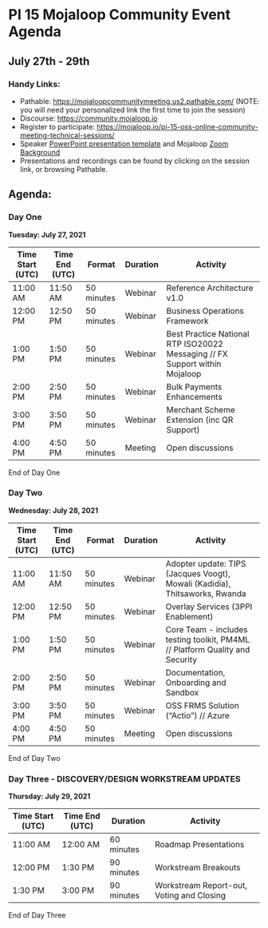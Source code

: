 # PI 15 Mojaloop Community Event Agenda
## July 27th - 29th 

### Handy Links:
* Pathable: https://mojaloopcommunitymeeting.us2.pathable.com/  (NOTE: you will need your personalized link the first time to join the session)
* Discourse: https://community.mojaloop.io
* Register to participate: https://mojaloop.io/pi-15-oss-online-community-meeting-technical-sessions/
* Speaker [PowerPoint presentation template](https://github.com/mojaloop/documentation-artifacts/blob/master/presentations/January%202021%20Community%20Event/presentations/Mojaloop%20Community%20Meeting%20PPT%20Template.pptx) and Mojaloop [Zoom Background](https://github.com/mojaloop/documentation-artifacts/blob/master/presentations/January%202021%20Community%20Event/presentations/Mojaloop-CM-Zoom-Background.png)  
* Presentations and recordings can be found by clicking on the session link, or browsing Pathable.

## Agenda:

### Day One 
__Tuesday: July 27, 2021__

| Time Start (UTC) | Time End (UTC) | Format | Duration   | Activity                                                                                                       |
|------------------|--------------- | ------ |------------|----------------------------------------------------------------------------------------------------------------|
| 11:00 AM | 11:50 AM | 50 minutes  | Webinar | Reference Architecture v1.0 |
| 12:00 PM | 12:50 PM | 50 minutes  | Webinar | Business Operations Framework |
|  1:00 PM |  1:50 PM | 50 minutes  | Webinar | Best Practice National RTP ISO20022 Messaging  //  FX Support within Mojaloop |
|  2:00 PM |  2:50 PM | 50 minutes  | Webinar | Bulk Payments Enhancements |
|  3:00 PM |  3:50 PM | 50 minutes  | Webinar | Merchant Scheme Extension (inc QR Support) |
|  4:00 PM |  4:50 PM | 50 minutes  | Meeting | Open discussions |

End of Day One

### Day Two
__Wednesday: July 28, 2021__

| Time Start (UTC) | Time End (UTC) | Format | Duration   | Activity                                                                                                       |
|------------------|--------------- | ------ |------------|----------------------------------------------------------------------------------------------------------------|
| 11:00 AM | 11:50 AM | 50 minutes  | Webinar | Adopter update: TIPS (Jacques Voogt), Mowali (Kadidia), Thitsaworks, Rwanda
| 12:00 PM | 12:50 PM | 50 minutes  | Webinar | Overlay Services (3PPI Enablement)
|  1:00 PM |  1:50 PM | 50 minutes  | Webinar | Core Team - includes testing toolkit, PM4ML // Platform Quality and Security
|  2:00 PM |  2:50 PM | 50 minutes  | Webinar | Documentation, Onboarding and Sandbox
|  3:00 PM |  3:50 PM | 50 minutes  | Webinar | OSS FRMS Solution (“Actio”) // Azure
|  4:00 PM |  4:50 PM | 50 minutes  | Meeting | Open discussions

End of Day Two  


### Day Three - DISCOVERY/DESIGN WORKSTREAM UPDATES

__Thursday: July 29, 2021__

| Time Start (UTC) | Time End (UTC) | Duration   | Activity                                                          |
|------------------|----------------|------------|-------------------------------------------------------------------|
| 11:00 AM         | 12:00 AM       | 60 minutes | Roadmap Presentations |
| 12:00 PM         |  1:30 PM       | 90 minutes | Workstream Breakouts |
|  1:30 PM         |  3:00 PM       | 90 minutes | Workstream Report-out, Voting and Closing |

End of Day Three
